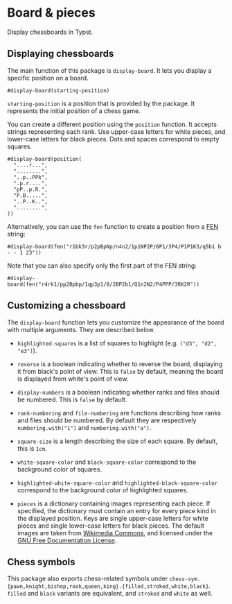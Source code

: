 # Board & pieces

Display chessboards in Typst.

## Displaying chessboards

The main function of this package is `display-board`. It lets you display a specific position on a board.

```example
#display-board(starting-position)
```

`starting-position` is a position that is provided by the package. It represents the initial position of a chess game.

You can create a different position using the `position` function. It accepts strings representing each rank. Use upper-case letters for white pieces, and lower-case letters for black pieces. Dots and spaces correspond to empty squares.

```example
#display-board(position(
  "....r...",
  "........",
  "..p..PPk",
  ".p.r....",
  "pP..p.R.",
  "P.B.....",
  "..P..K..",
  "........",
))
```

Alternatively, you can use the `fen` function to create a position from a [FEN](https://en.wikipedia.org/wiki/Forsyth%E2%80%93Edwards_Notation) string:

```example
#display-board(fen("r1bk3r/p2pBpNp/n4n2/1p1NP2P/6P1/3P4/P1P1K3/q5b1 b - - 1 23"))
```

Note that you can also specify only the first part of the FEN string:

```example
#display-board(fen("r4rk1/pp2Bpbp/1qp3p1/8/2BP2b1/Q1n2N2/P4PPP/3RK2R"))
```


## Customizing a chessboard

The `display-board` function lets you customize the appearance of the board with multiple arguments. They are described below.

- `highlighted-squares` is a list of squares to highlight (e.g. `("d3", "d2", "e3")`).

- `reverse` is a boolean indicating whether to reverse the board, displaying it from black's point of view. This is `false` by default, meaning the board is displayed from white's point of view.

- `display-numbers` is a boolean indicating whether ranks and files should be numbered. This is `false` by default.

- `rank-numbering` and `file-numbering` are functions describing how ranks and files should be numbered. By default they are respectively `numbering.with("1")` and `numbering.with("a")`.

- `square-size` is a length describing the size of each square. By default, this is `1cm`.

- `white-square-color` and `black-square-color` correspond to the background color of squares.

- `highlighted-white-square-color` and `highlighted-black-square-color` correspond to the background color of highlighted squares.

- `pieces` is a dictionary containing images representing each piece. If specified, the dictionary must contain an entry for every piece kind in the displayed position. Keys are single upper-case letters for white pieces and single lower-case letters for black pieces. The default images are taken from [Wikimedia Commons](https://commons.wikimedia.org/wiki/Category:SVG_chess_pieces), and licensed under the [GNU Free Documentation License](https://commons.wikimedia.org/wiki/Commons:GNU_Free_Documentation_License,_version_1.2).


## Chess symbols

This package also exports chess-related symbols under `chess-sym.{pawn,knight,bishop,rook,queen,king}.{filled,stroked,white,black}`. `filled` and `black` variants are equivalent, and `stroked` and `white` as well.
